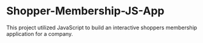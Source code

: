 # Shopper-Membership-JS-App
This project utilized JavaScript to build an interactive shoppers membership application for a company.
